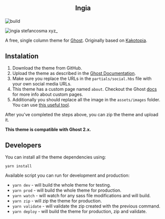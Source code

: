 ## <p align="center">Ingia</p>

![build](https://travis-ci.com/stefanbc/Ingia.svg?branch=master)

![ingia stefancosma xyz_](https://user-images.githubusercontent.com/1278794/133776699-39ca9689-2483-4a37-afb2-1635f6c60818.png)

A free, single column theme for [Ghost](https://github.com/TryGhost). Originally based on [Kakotopia](https://github.com/ourdarkfuture/kakotopia).

## Instalation

1. Download the theme from GitHub.
2. Upload the theme as described in the [Ghost Documentation](https://docs.ghost.org/concepts/config/).
3. Make sure you replace the URLs in the `partials/social.hbs` file with your own social media URLs.
4. This theme has a custom page named `about`. Checkout the Ghost [docs](https://docs.ghost.org/api/handlebars-themes/context/page/#templates) for more info about custom pages.
5. Additionally you should replace all the image in the `assets/images` folder. You can use [this useful tool](http://realfavicongenerator.net/).

After you've completed the steps above, you can zip the theme and upload it.

**This theme is compatible with Ghost 2.x.**

## Developers

You can install all the theme dependencies using:

```
yarn install
```

Available script you can run for development and production:

* `yarn dev` - will build the whole theme for testing.
* `yarn prod` - will build the whole theme for production.
* `yarn watch` - will watch for any sass file modifications and will build.
* `yarn zip` - will zip the theme for production.
* `yarn validate` - will validate the zip created with the previous command.
* `yarn deploy` - will build the theme for production, zip and validate.
